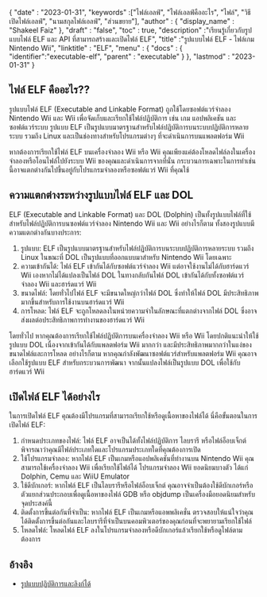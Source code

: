 {
  "date" : "2023-01-31",
  "keywords" :["ไฟล์เอลฟ์", "ไฟล์เอลฟ์คืออะไร", "ไฟล์", "วิธีเปิดไฟล์เอลฟ์", "นามสกุลไฟล์เอลฟ์", "ส่วนขยาย"],
  "author" : {
    "display_name" : "Shakeel Faiz"
},
  "draft" : "false",
  "toc" : true,
  "description" :"เรียนรู้เกี่ยวกับรูปแบบไฟล์ ELF และ API ที่สามารถสร้างและเปิดไฟล์ ELF",
  "title" :"รูปแบบไฟล์ ELF - ไฟล์เกม Nintendo Wii",
  "linktitle" : "ELF",
  "menu" : {
    "docs" : {
      "identifier":"executable-elf",
      "parent" : "executable"
}
},
  "lastmod" : "2023-01-31"
}

## ไฟล์ ELF คืออะไร??

รูปแบบไฟล์ ELF (Executable and Linkable Format) ถูกใช้โดยซอฟต์แวร์จำลอง Nintendo Wii และ Wii เพื่อจัดเก็บและเรียกใช้ไฟล์ปฏิบัติการ เช่น เกม แอปพลิเคชัน และซอฟต์แวร์ระบบ รูปแบบ ELF เป็นรูปแบบมาตรฐานสำหรับไฟล์ปฏิบัติการบนระบบปฏิบัติการหลายระบบ รวมถึง Linux และเป็นช่องทางสำหรับโปรแกรมต่างๆ ที่จะดำเนินการบนแพลตฟอร์ม Wii

หากต้องการเรียกใช้ไฟล์ ELF บนเครื่องจำลอง Wii หรือ Wii คุณเพียงแค่ต้องโหลดไฟล์ลงในเครื่องจำลองหรือโอนไฟล์ไปยังระบบ Wii ของคุณและดำเนินการจากที่นั่น กระบวนการเฉพาะในการทำเช่นนี้อาจแตกต่างกันไปขึ้นอยู่กับโปรแกรมจำลองหรือซอฟต์แวร์ Wii ที่คุณใช้

## ความแตกต่างระหว่างรูปแบบไฟล์ ELF และ DOL

ELF (Executable and Linkable Format) และ DOL (Dolphin) เป็นทั้งรูปแบบไฟล์ที่ใช้สำหรับไฟล์ปฏิบัติการบนซอฟต์แวร์จำลอง Nintendo Wii และ Wii อย่างไรก็ตาม ทั้งสองรูปแบบมีความแตกต่างกันบางประการ:

1. รูปแบบ: ELF เป็นรูปแบบมาตรฐานสำหรับไฟล์ปฏิบัติการบนระบบปฏิบัติการหลายระบบ รวมถึง Linux ในขณะที่ DOL เป็นรูปแบบที่ออกแบบมาสำหรับ Nintendo Wii โดยเฉพาะ
2. ความเข้ากันได้: ไฟล์ ELF เข้ากันได้กับซอฟต์แวร์จำลอง Wii แต่อาจใช้งานไม่ได้กับฮาร์ดแวร์ Wii เองหากไม่ได้แปลงเป็นไฟล์ DOL ในทางกลับกันไฟล์ DOL เข้ากันได้กับทั้งซอฟต์แวร์จำลอง Wii และฮาร์ดแวร์ Wii
3. ขนาดไฟล์: โดยทั่วไปไฟล์ ELF จะมีขนาดใหญ่กว่าไฟล์ DOL ซึ่งทำให้ไฟล์ DOL มีประสิทธิภาพมากขึ้นสำหรับการใช้งานบนฮาร์ดแวร์ Wii
4. การโหลด: ไฟล์ ELF จะถูกโหลดลงในหน่วยความจำในลักษณะที่แตกต่างจากไฟล์ DOL ซึ่งอาจส่งผลต่อประสิทธิภาพการทำงานของฮาร์ดแวร์ Wii

โดยทั่วไป หากคุณต้องการเรียกใช้ไฟล์ปฏิบัติการบนเครื่องจำลอง Wii หรือ Wii โดยปกติแนะนำให้ใช้รูปแบบ DOL เนื่องจากเข้ากันได้กับแพลตฟอร์ม Wii มากกว่า และมีประสิทธิภาพมากกว่าในแง่ของขนาดไฟล์และการโหลด อย่างไรก็ตาม หากคุณกำลังพัฒนาซอฟต์แวร์สำหรับแพลตฟอร์ม Wii คุณอาจเลือกใช้รูปแบบ ELF สำหรับกระบวนการพัฒนา จากนั้นแปลงไฟล์เป็นรูปแบบ DOL เพื่อใช้กับฮาร์ดแวร์ Wii

## เปิดไฟล์ ELF ได้อย่างไร

ในการเปิดไฟล์ ELF คุณต้องมีโปรแกรมที่สามารถเรียกใช้หรือดูเนื้อหาของไฟล์ได้ นี่คือขั้นตอนในการเปิดไฟล์ ELF:

1. กำหนดประเภทของไฟล์: ไฟล์ ELF อาจเป็นได้ทั้งไฟล์ปฏิบัติการ ไลบรารี หรือไฟล์อ็อบเจ็กต์ พิจารณาว่าคุณมีไฟล์ประเภทใดและโปรแกรมประเภทใดที่คุณต้องการเปิด
2. ใช้โปรแกรมจำลอง: หากไฟล์ ELF เป็นเกมหรือแอปพลิเคชันที่ทำงานบน Nintendo Wii คุณสามารถใช้เครื่องจำลอง Wii เพื่อเรียกใช้ไฟล์ได้ โปรแกรมจำลอง Wii ยอดนิยมบางตัว ได้แก่ Dolphin, Cemu และ WiiU Emulator
3. ใช้ดีบักเกอร์: หากไฟล์ ELF เป็นไลบรารีหรือไฟล์อ็อบเจ็กต์ คุณอาจจำเป็นต้องใช้ดีบักเกอร์หรือตัวแยกส่วนประกอบเพื่อดูเนื้อหาของไฟล์ GDB หรือ objdump เป็นเครื่องมือยอดนิยมสำหรับจุดประสงค์นี้
4. ติดตั้งการขึ้นต่อกันที่จำเป็น: หากไฟล์ ELF เป็นเกมหรือแอพพลิเคชั่น ตรวจสอบให้แน่ใจว่าคุณได้ติดตั้งการขึ้นต่อกันและไลบรารีที่จำเป็นบนคอมพิวเตอร์ของคุณก่อนที่จะพยายามเรียกใช้ไฟล์
5. โหลดไฟล์: โหลดไฟล์ ELF ลงในโปรแกรมจำลองหรือดีบักเกอร์แล้วเรียกใช้หรือดูไฟล์ตามต้องการ

## อ้างอิง
* [รูปแบบปฏิบัติการและลิงก์ได้](https://en.wikipedia.org/wiki/Executable_and_Linkable_Format)

